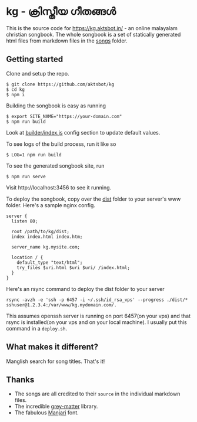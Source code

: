 # kg - ക്രിസ്തീയ ഗീതങ്ങൾ

This is the source code for https://kg.aktsbot.in/ - an online malayalam christian songbook.
The whole songbook is a set of statically generated html files from markdown files in the [songs](songs) folder.

## Getting started

Clone and setup the repo.

```
$ git clone https://github.com/aktsbot/kg
$ cd kg
$ npm i
```

Building the songbook is easy as running

```
$ export SITE_NAME="https://your-domain.com"
$ npm run build
```

Look at [builder/index.js](builder/index.js) config section to update default values.

To see logs of the build process, run it like so

```
$ LOG=1 npm run build
```

To see the generated songbook site, run

```
$ npm run serve
```

Visit http://localhost:3456 to see it running.

To deploy the songbook, copy over the [dist](dist) folder to
your server's www folder. Here's a sample nginx config.

```
server {
  listen 80;

  root /path/to/kg/dist;
  index index.html index.htm;

  server_name kg.mysite.com;

  location / {
    default_type "text/html";
    try_files $uri.html $uri $uri/ /index.html;
  }
}
```

Here's an rsync command to deploy the dist folder to your server

```
rsync -avzh -e 'ssh -p 6457 -i ~/.ssh/id_rsa_vps' --progress ./dist/* sshuser@1.2.3.4:/var/www/kg.mydomain.com/.
```

This assumes openssh server is running on port 6457(on your vps) and that rsync is installed(on your vps and on your local
machine). I usually put this command in a `deploy.sh`.

## What makes it different?

Manglish search for song titles. That's it!

## Thanks

- The songs are all credited to their `source` in the individual markdown files.
- The incredible [grey-matter](https://github.com/jonschlinkert/gray-matter) library.
- The fabulous [Manjari](https://smc.org.in/ml/fonts/manjari/) font.

